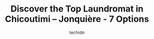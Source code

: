 ---
layout: ampstory
image: https://i0.wp.com/www.auto.or.id/wp-content/uploads/2023/06/steamatic-saguenay-0-chicoutimi-jonquic3a8re-1686327510.jpeg?resize=640,853
author: techidn
featured: false
description: Chicoutimi – Jonquière, Quebec, Canada is a haven for Laundromat enthusiasts, boasting an impressive array of 7 top-notch establishments. Whether youre a seasoned connoisseur or simply c
title: Discover the Top Laundromat in Chicoutimi – Jonquière - 7 Options
cover:
   title: Discover the Top Laundromat in Chicoutimi – Jonquière - 7 Options
   subtitle: AUTO.OR.ID
   background: https://www.auto.or.id/wp-content/uploads/2023/06/steamatic-saguenay-0-chicoutimi-jonquic3a8re-1686327510.jpeg

pages: 
 - layout: thirds
   top: <h1>#1 Nettoyeur du Fjord Inc</h1>
   bottom: "<p>I went there in January for 2 loads of laundry and charged me $14 and I went back today with the same amount of laundry and it cost me $41.50, the woman was very rude and</p>"
   background: https://images.unsplash.com/photo-1592853625511-ad0edcc69c07?ixlib=rb-4.0.3&ixid=MnwxMjA3fDB8MHxwaG90by1wYWdlfHx8fGVufDB8fHx8&auto=format&fit=crop&w=640&h=853&q=80
   backgroundblur: true
 - layout: thirds
   top: <h1>#2 Steamatic Saguenay</h1>
   bottom: "<p>1300 Rue Manouane, Chicoutimi, Quebec G7K 1N6, Canada</p>"
   background: https://images.unsplash.com/photo-1607120717423-5cfbccc9e245?ixlib=rb-4.0.3&ixid=MnwxMjA3fDB8MHxwaG90by1wYWdlfHx8fGVufDB8fHx8&auto=format&fit=crop&w=640&h=853&q=80
   cta:
      link: https://www.auto.or.id/discover-the-top-laundromat-in-chicoutimi-jonquiere-7-options/
      text: Discover the Top Laundromat in Chicoutimi – Jonquière - 7 Options
 - layout: thirds
   top: <h1>#3 Nettoyeurs Select</h1>
   bottom: "<p>1917 Rue Davis, Jonquière, QC G7S 3B7, Canada</p>"
   background: https://images.unsplash.com/photo-1603224684009-453e1af42ceb?ixlib=rb-4.0.3&ixid=MnwxMjA3fDB8MHxwaG90by1wYWdlfHx8fGVufDB8fHx8&auto=format&fit=crop&w=640&h=853&q=80
   cta:
      link: https://www.auto.or.id/discover-the-top-laundromat-in-chicoutimi-jonquiere-7-options/
      text: Discover the Top Laundromat in Chicoutimi – Jonquière - 7 Options
 - layout: thirds
   top: <h1>#4 Nettoyeur Presto</h1>
   bottom: "<p>2163 Rue Saint-Dominique, Jonquière, QC G7X 6M8, Canada</p>"
   background: https://images.unsplash.com/photo-1485291571150-772bcfc10da5?ixlib=rb-4.0.3&ixid=MnwxMjA3fDB8MHxwaG90by1wYWdlfHx8fGVufDB8fHx8&auto=format&fit=crop&w=640&h=853&q=80
   cta:
      link: https://www.auto.or.id/discover-the-top-laundromat-in-chicoutimi-jonquiere-7-options/
      text: Discover the Top Laundromat in Chicoutimi – Jonquière - 7 Options
 - layout: thirds
   top: <h1>#5 Nettoyeur Masse Enr</h1>
   bottom: "<p>3780 Bd Harvey, Jonquière, QC G7X 3A2, Canada</p>"
   background: https://images.unsplash.com/photo-1494976351278-20cf4a33d65b?ixlib=rb-4.0.3&ixid=MnwxMjA3fDB8MHxwaG90by1wYWdlfHx8fGVufDB8fHx8&auto=format&fit=crop&w=640&h=853&q=80
   cta:
      link: https://www.auto.or.id/discover-the-top-laundromat-in-chicoutimi-jonquiere-7-options/
      text: Discover the Top Laundromat in Chicoutimi – Jonquière - 7 Options
 - layout: thirds
   top: <h1>#6 Services Survac (1987) Inc (Les)</h1>
   bottom: "<p>130 Rue Cossette, Chicoutimi, QC G7J 4N4, Canada</p>"
   background: https://images.unsplash.com/photo-1617498115500-a71a00d2f6c3?ixlib=rb-4.0.3&ixid=MnwxMjA3fDB8MHxwaG90by1wYWdlfHx8fGVufDB8fHx8&auto=format&fit=crop&w=640&h=853&q=80
   cta:
      link: https://www.auto.or.id/discover-the-top-laundromat-in-chicoutimi-jonquiere-7-options/
      text: Discover the Top Laundromat in Chicoutimi – Jonquière - 7 Options

 - layout: thirds
   middle: Continue reading...
   background: https://images.unsplash.com/photo-1532578498858-e21a39e0a449?ixlib=rb-4.0.3&ixid=MnwxMjA3fDB8MHxwaG90by1wYWdlfHx8fGVufDB8fHx8&auto=format&fit=crop&w=640&h=853&q=80
   cta:
      link: https://www.auto.or.id/discover-the-top-laundromat-in-chicoutimi-jonquiere-7-options/
      text: Discover the Top Laundromat in Chicoutimi – Jonquière - 7 Options

---